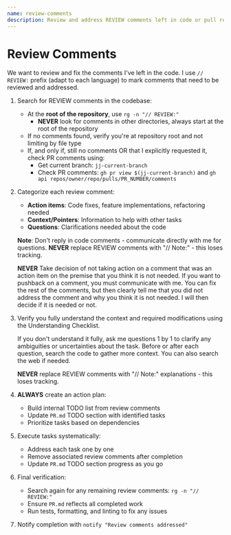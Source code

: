 ```yaml
---
name: review-comments
description: Review and address REVIEW comments left in code or pull requests
---
```


# Review Comments

We want to review and fix the comments I've left in the code. I use `// REVIEW:` prefix (adapt to
each language) to mark comments that need to be reviewed and addressed.

1. Search for REVIEW comments in the codebase:
   * At the **root of the repository**, use `rg -n "// REVIEW:"`
     * **NEVER** look for comments in other directories, always start at the root of the repository
   * If no comments found, verify you're at repository root and not limiting by file type
   * If, and only if, still no comments OR that I explicitly requested it, check PR comments using:
     * Get current branch: `jj-current-branch`
     * Check PR comments: `gh pr view $(jj-current-branch)` and `gh api repos/owner/repo/pulls/PR_NUMBER/comments`

2. Categorize each review comment:
   * **Action items**: Code fixes, feature implementations, refactoring needed
   * **Context/Pointers**: Information to help with other tasks
   * **Questions**: Clarifications needed about the code

   **Note**: Don't reply in code comments - communicate directly with me for questions.
   **NEVER** replace REVIEW comments with "// Note:" - this loses tracking.

   **NEVER** Take decision of not taking action on a comment that was an action item on the premise
   that you think it is not needed. If you want to pushback on a comment, you must communicate with
   me. You can fix the rest of the comments, but then clearly tell me that you did not address the
   comment and why you think it is not needed. I will then decide if it is needed or not.

3. Verify you fully understand the context and required modifications using the Understanding
   Checklist.

   If you don't understand it fully, ask me questions 1 by 1 to clarify any ambiguities or
   uncertainties about the task. Before or after each question, search the code to gather more
   context. You can also search the web if needed.

   **NEVER** replace REVIEW comments with "// Note:" explanations - this loses tracking.

4. **ALWAYS** create an action plan:
   * Build internal TODO list from review comments
   * Update `PR.md` TODO section with identified tasks
   * Prioritize tasks based on dependencies

5. Execute tasks systematically:
   * Address each task one by one
   * Remove associated review comments after completion
   * Update `PR.md` TODO section progress as you go

6. Final verification:
   * Search again for any remaining review comments: `rg -n "// REVIEW:"`
   * Ensure `PR.md` reflects all completed work
   * Run tests, formatting, and linting to fix any issues

7. Notify completion with `notify "Review comments addressed"`
